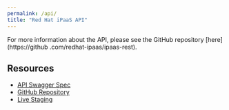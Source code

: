 ```yaml
---
permalink: /api/
title: "Red Hat iPaaS API"
---
```


For more information about the API, please see the GitHub repository [here](https://github
.com/redhat-ipaas/ipaas-rest).


## Resources
- [API Swagger Spec](http://ipaas-api.staging.rh.fabric8.io/v1/swagger.json)
- [GitHub Repository](https://github.com/redhat-ipaas/ipaas-rest)
- [Live Staging](https://ipaas-api-staging.b6ff.rh-idev.openshiftapps.com/)
